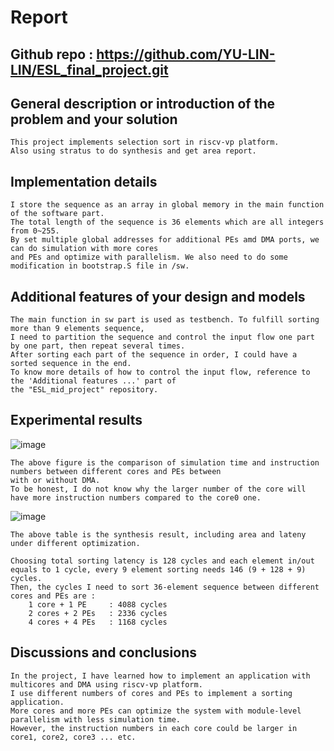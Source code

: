 # Report

## Github repo : https://github.com/YU-LIN-LIN/ESL_final_project.git  

## General description or introduction of the problem and your solution
    This project implements selection sort in riscv-vp platform.  
    Also using stratus to do synthesis and get area report.

## Implementation details
    I store the sequence as an array in global memory in the main function of the software part.  
    The total length of the sequence is 36 elements which are all integers from 0~255.  
    By set multiple global addresses for additional PEs amd DMA ports, we can do simulation with more cores  
    and PEs and optimize with parallelism. We also need to do some modification in bootstrap.S file in /sw.

## Additional features of your design and models
    The main function in sw part is used as testbench. To fulfill sorting more than 9 elements sequence,  
    I need to partition the sequence and control the input flow one part by one part, then repeat several times.
    After sorting each part of the sequence in order, I could have a sorted sequence in the end.
    To know more details of how to control the input flow, reference to the 'Additional features ...' part of  
    the "ESL_mid_project" repository.

## Experimental results
![image](https://user-images.githubusercontent.com/61815140/172055798-22127986-9e65-4be2-88a4-4c9343ede28a.png)

    The above figure is the comparison of simulation time and instruction numbers between different cores and PEs between  
    with or without DMA.  
    To be honest, I do not know why the larger number of the core will have more instruction numbers compared to the core0 one.    

![image](https://user-images.githubusercontent.com/61815140/172052134-96668124-39a0-43ba-aadc-5c5c074be86e.png)

    The above table is the synthesis result, including area and lateny under different optimization.
    
    Choosing total sorting latency is 128 cycles and each element in/out equals to 1 cycle, every 9 element sorting needs 146 (9 + 128 + 9) cycles.  
    Then, the cycles I need to sort 36-element sequence between different cores and PEs are :
        1 core + 1 PE     : 4088 cycles  
        2 cores + 2 PEs   : 2336 cycles  
        4 cores + 4 PEs   : 1168 cycles

## Discussions and conclusions
    In the project, I have learned how to implement an application with multicores and DMA using riscv-vp platform.
    I use different numbers of cores and PEs to implement a sorting application.  
    More cores and more PEs can optimize the system with module-level parallelism with less simulation time.  
    However, the instruction numbers in each core could be larger in core1, core2, core3 ... etc.
